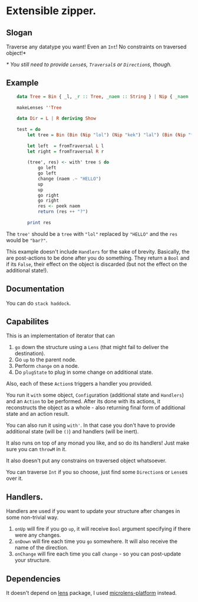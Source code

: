 # Extensible zipper.

## Slogan

Traverse any datatype you want! Even an `Int`! No constraints on traversed object!*

_* You still need to provide `Lens`es, `Traversal`s or `Direction`s, though._

## Example

```haskell
    data Tree = Bin { _l, _r :: Tree, _naem :: String } | Nip { _naem :: String }
    
    makeLenses ''Tree
    
    data Dir = L | R deriving Show
    
    test = do
        let tree = Bin (Bin (Nip "lol") (Nip "kek") "lal") (Bin (Nip "foo") (Nip "bar") "qux") "all"
    
        let left  = fromTraversal L l
        let right = fromTraversal R r
     
        (tree', res) <- with' tree $ do
            go left
            go left
            change (naem .~ "HELLO")
            up
            up
            go right
            go right
            res <- peek naem
            return (res ++ "?")
      
        print res
```

The `tree'` should be a `tree` with `"lol"` replaced by `"HELLO"` and the `res` would be `"bar?"`.

This example doesn't include `Handlers` for the sake of brevity. Basically, the are post-actions to
be done after you do something. They return a `Bool` and if its `False`, their effect on the object
is discarded (but not the effect on the additional state!).

## Documentation

You can do `stack haddock`.

## Capabilites

This is an implementation of iterator that can

1. `go` down the structure using a `Lens` (that might fail to deliver the destination).
2. Go `up` to the parent node.
3. Perform `change` on a node.
4. Do `plugState` to plug in some change on additional state.

Also, each of these `Action`s triggers a handler you provided.

You run it `with` some object, `Config`uration (additional state and `Handlers`) and an `Action`
to be performed. After its done with its actions, it reconstructs the object as a whole - also returning final form of additional state and an action result.

You can also run it using `with'`. In that case you don't have to provide
additional state (will be `()`) and handlers (will be inert).

It also runs on top of any monad you like, and so do its handlers!
Just make sure you can `throwM` in it.

It also doesn't put any constrains on traversed object whatsoever.

You can traverse `Int` if you so choose, just find some `Direction`s or `Lens`es over it.

## Handlers.

Handlers are used if you want to update your structure after changes in some non-trivial way.

1. `onUp` will fire if you go `up`, it will receive `Bool` argument specifying if there were any changes.
2. `onDown` will fire each time you `go` somewhere. It will also receive the name of the direction.
3. `onChange` will fire each time you call `change` - so you can post-update your structure.

## Dependencies

It doesn't depend on [lens](http://hackage.haskell.org/package/lens) package, I used [microlens-platform](http://hackage.haskell.org/package/microlens-platform) instead.
